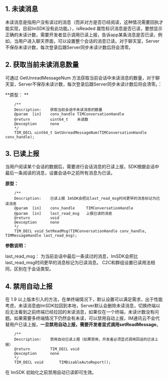 ## 1. 未读消息

未读消息是指用户没有读过的消息（而非对方是否已经阅读，这种情况需要回执才能实现，目前ImSDK没有此功能。），isReaded 属性标识消息是否已读，要想显示正确的未读计数，需要开发者显示调用已读上报，告诉app某条消息是否已读，例如，当用户进入聊天界面，可以设置整个会话的消息已读。对于聊天室，Server不保存未读计数，每次登录后跟Server同步未读计数后将会清零。

## 2. 获取当前未读消息数量

可通过 GetUnreadMessageNum 方法获取当前会话中未读消息的数量，对于聊天室，Server不保存未读计数，每次登录后跟Server同步未读计数后将会清零。： 

**原型： **

```
 	/**
 	Description:	获取当前会话中未读消息的数量
 	@param	[in]	conv_handle	TIMConversationHandle
 	@return			uint64_t	未读数
 	@exception      none
 	*/
 	TIM_DECL uint64_t GetUnreadMessageNum(TIMConversationHandle conv_handle);
```

## 3. 已读上报 

当用户阅读某个会话的数据后，需要进行会话消息的已读上报，SDK根据会话中最后一条阅读的消息，设置会话中之前所有消息为已读。 

**原型：** 

```
	/**
	Description:	已读上报 ImSDK会把比last_read_msg时间更早的消息标记为已读消息
	@param	[in]	conv_handle		TIMConversationHandle
	@param	[in]	last_read_msg	上报已读的消息
	@return			void
	@exception      none
	*/
	TIM_DECL void SetReadMsg(TIMConversationHandle conv_handle, TIMMessageHandle last_read_msg);
```
**参数说明：**

last_read_msg： 
为当前会话中最后一条读过的消息，ImSDK会把比last_read_msg时间更早的消息标记为已读消息。 
C2C和群组设置已读用法相同，区别在于会话类型。 

## 4. 禁用自动上报

在 1.9 以上版本引入的方法，在单终端情况下，默认设置可以满足需求，出于性能考虑，未读消息由ImSDK拉回到本地，Server默认会删除未读消息，切换终端以后无法看到之前终端已经拉回的未读消息，如果仅在一个终端，未读计数没有问题。如果需要多终端情况下仍然会有未读，可以禁用自动上报，IM通讯云不会代替用户已读上报，**一旦禁用自动上报，需要开发者显式调用setReadMessage**。

```
	/**
	Description:	禁用自动已读上报（如果禁用，开发者必须显式调用回话的已读上报）
	@return			TIM_DECL void
	@exception      none
	*/
	TIM_DECL void		TIMDisableAutoReport();
```

在 ImSDK 初始化之前禁用自动已读即可生效。